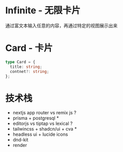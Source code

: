 # Infinite - 无限卡片

通过富文本输入任意的内容，再通过特定的视图展示出来

# Card - 卡片

```ts
type Card = {
  title: string;
  contnet?: string;
};
```

# 技术栈

- nextjs app router vs remix js ?
- prisma + postgresql \*
- editorjs vs tiptap vs lexical ?
- tailwincss + shadcn/ui + cva \*
- headless ui + lucide icons
- dnd-kit
- render
